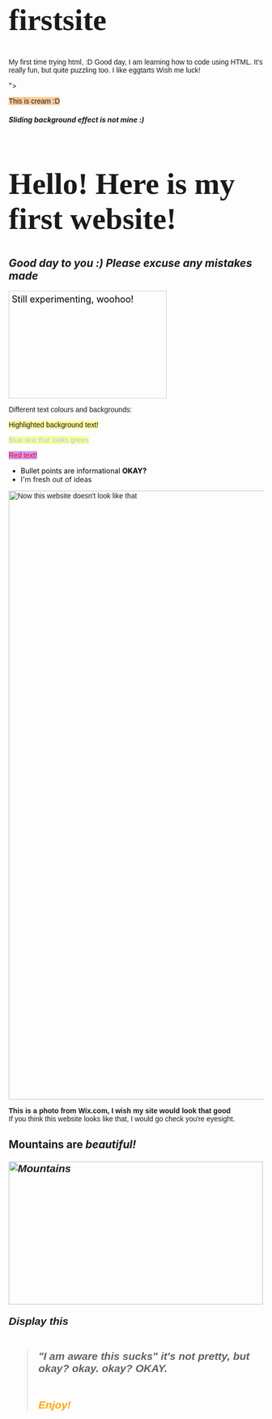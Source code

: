 # firstsite
My first time trying html, :D
Good day, I am learning how to code using HTML. It's really fun, but quite puzzling too. 
I like eggtarts
Wish me luck!
<head>
  <link rel="icon" 
      type="image/png" 
      href="<link rel="icon" 
      type="image/png" 
      href="https://vignette.wikia.nocookie.net/animal-jam-clans-1/images/1/1f/Teal_rose_border.png/revision/latest?cb=20180109011354">">
<link href="https://fonts.googleapis.com/css?family=Adamina" rel="stylesheet">
<link href="https://fonts.googleapis.com/css2?family=Montserrat:ital,wght@1,200&display=swap" rel="stylesheet">
<style>
body{
  margin: 30px;
  padding: 40px;
}
h1{
  font-family: 'Adamina';font-size:60px;
}
p{
  font-family: 'Montserrat', sans-serif;
}
html {
  height:100%;
}

body {
  margin:0;
}

.bg {
  animation:slide 3s ease-in-out infinite alternate;
  background-image: linear-gradient(-60deg, #6c3 50%, #09f 50%);
  bottom:0;
  left:-50%;
  opacity:.5;
  position:fixed;
  right:-50%;
  top:0;
  z-index:-1;
}

.bg2 {
  animation-direction:alternate-reverse;
  animation-duration:4s;
}

.bg3 {
  animation-duration:5s;
}

.content {
  background-color:rgba(255,255,255,.8);
  border-radius:.25em;
  box-shadow:0 0 .25em rgba(0,0,0,.25);
  box-sizing:border-box;
  left:50%;
  padding:10vmin;
  position:fixed;
  text-align:center;
  top:50%;
  transform:translate(-50%, -50%);
}

h1,h5 {
  font-family:monospace;
}

@keyframes slide {
  0% {
    transform:translateX(-25%);
  }
  100% {
    transform:translateX(25%);
  }
}

</style>
</head>
<body>
<p><span style="background-color: #ffcc99;">This is cream :D</span></p>
<div class="bg"></div>
<div class="bg bg2"></div>
<div class="bg bg3"></div>
<div class="content">
  <h5>Sliding background effect is not mine :)</h5>
</div>
<h1>Hello! Here is my first website! </h1>
<h2><em>Good day to you :) Please excuse any mistakes made</em></h2>
<div style="background-image:url(https://cdn.pixabay.com/photo/2019/07/18/18/57/alpine-4347082_1280.jpg);width:300px;height:200px;color:black;font-size:18px;border:1px solid #ccc;padding:5px;">
Still experimenting, woohoo!
</div>
<p>Different text colours and backgrounds:
<p><span style="background-color: #ffff99;">Highlighted background text!</span></p>
<p><span style="background-color: #ffff99; color: #99ccff;">Blue text that looks green</span></p>
<p><span style="background-color: #cc99ff; color: #ff0000;">Red text!</span></p>
<ul>
<li><span style="background-color: #ffffff; color: #000000;">Bullet points are informational&nbsp;<strong>OKAY?</strong></span></li>
<li>I'm fresh out of ideas</li>
</ul>
<p><img src="https://static.wixstatic.com/media/311dce_03f33336c9a3418cb3445406b1b8a480~mv2.jpg/v1/fill/w_962,h_1200,al_c,q_85,usm_0.66_1.00_0.01/1.webp" alt="Now this website doesn't look like that" width="962" height="1200" />
<p><strong>This is a photo from Wix.com, I wish my site would look that good</strong>
<br>If you think this website looks like that, I would go check you're eyesight.</p>
<h2>Mountains are <strong><em>beautiful!
<p><img src="https://tse4.mm.bing.net/th?id=OIP.UmiPTTYl6v_WVm1WRcrqTgHaEK&amp;pid=Api" alt="Mountains" width="502" height="282" /></p>
<p>Display this<br><br></p>

<blockquote>
<p><strong>"I am aware this sucks" it's not pretty, but okay? okay. okay? OKAY.</strong><br><br><br>
<span style="color:orange;">Enjoy!</span></p>
</blockquote>


